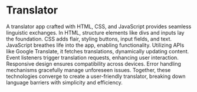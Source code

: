 # Translator
A translator app crafted with HTML, CSS, and JavaScript provides seamless linguistic exchanges. In HTML, structure elements like divs and inputs lay the foundation. CSS adds flair, styling buttons, input fields, and text. JavaScript breathes life into the app, enabling functionality. Utilizing APIs like Google Translate, it fetches translations, dynamically updating content. Event listeners trigger translation requests, enhancing user interaction. Responsive design ensures compatibility across devices. Error handling mechanisms gracefully manage unforeseen issues. Together, these technologies converge to create a user-friendly translator, breaking down language barriers with simplicity and efficiency.